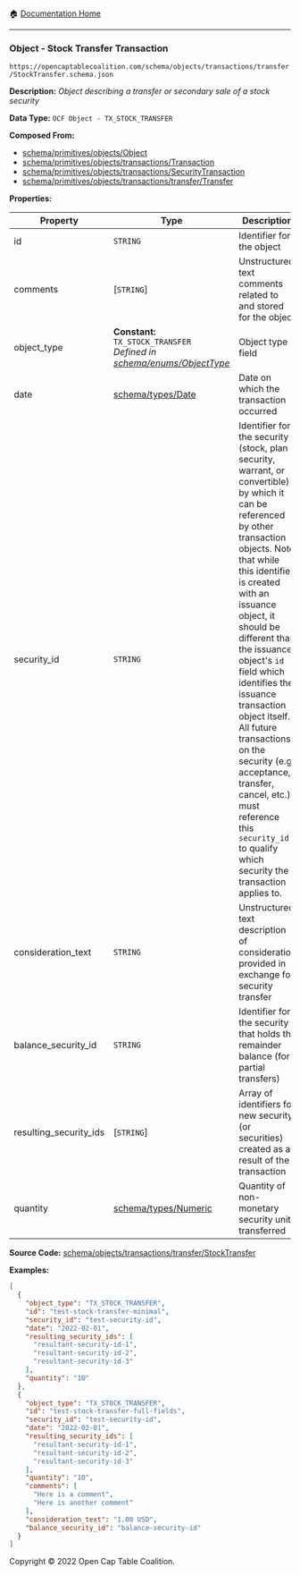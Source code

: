 :house: [Documentation Home](/README.md)

---

### Object - Stock Transfer Transaction

`https://opencaptablecoalition.com/schema/objects/transactions/transfer/StockTransfer.schema.json`

**Description:** _Object describing a transfer or secondary sale of a stock security_

**Data Type:** `OCF Object - TX_STOCK_TRANSFER`

**Composed From:**

- [schema/primitives/objects/Object](/docs/schema/primitives/objects/Object.md)
- [schema/primitives/objects/transactions/Transaction](/docs/schema/primitives/objects/transactions/Transaction.md)
- [schema/primitives/objects/transactions/SecurityTransaction](/docs/schema/primitives/objects/transactions/SecurityTransaction.md)
- [schema/primitives/objects/transactions/transfer/Transfer](/docs/schema/primitives/objects/transactions/transfer/Transfer.md)

**Properties:**

| Property               | Type                                                                                                           | Description                                                                                                                                                                                                                                                                                                                                                                                                                                                                                                 | Required   |
| ---------------------- | -------------------------------------------------------------------------------------------------------------- | ----------------------------------------------------------------------------------------------------------------------------------------------------------------------------------------------------------------------------------------------------------------------------------------------------------------------------------------------------------------------------------------------------------------------------------------------------------------------------------------------------------- | ---------- |
| id                     | `STRING`                                                                                                       | Identifier for the object                                                                                                                                                                                                                                                                                                                                                                                                                                                                                   | `REQUIRED` |
| comments               | [`STRING`]                                                                                                     | Unstructured text comments related to and stored for the object                                                                                                                                                                                                                                                                                                                                                                                                                                             | -          |
| object_type            | **Constant:** `TX_STOCK_TRANSFER`</br>_Defined in [schema/enums/ObjectType](/docs/schema/enums/ObjectType.md)_ | Object type field                                                                                                                                                                                                                                                                                                                                                                                                                                                                                           | `REQUIRED` |
| date                   | [schema/types/Date](/docs/schema/types/Date.md)                                                                | Date on which the transaction occurred                                                                                                                                                                                                                                                                                                                                                                                                                                                                      | `REQUIRED` |
| security_id            | `STRING`                                                                                                       | Identifier for the security (stock, plan security, warrant, or convertible) by which it can be referenced by other transaction objects. Note that while this identifier is created with an issuance object, it should be different than the issuance object's `id` field which identifies the issuance transaction object itself. All future transactions on the security (e.g. acceptance, transfer, cancel, etc.) must reference this `security_id` to qualify which security the transaction applies to. | `REQUIRED` |
| consideration_text     | `STRING`                                                                                                       | Unstructured text description of consideration provided in exchange for security transfer                                                                                                                                                                                                                                                                                                                                                                                                                   | -          |
| balance_security_id    | `STRING`                                                                                                       | Identifier for the security that holds the remainder balance (for partial transfers)                                                                                                                                                                                                                                                                                                                                                                                                                        | -          |
| resulting_security_ids | [`STRING`]                                                                                                     | Array of identifiers for new security (or securities) created as a result of the transaction                                                                                                                                                                                                                                                                                                                                                                                                                | `REQUIRED` |
| quantity               | [schema/types/Numeric](/docs/schema/types/Numeric.md)                                                          | Quantity of non-monetary security units transferred                                                                                                                                                                                                                                                                                                                                                                                                                                                         | `REQUIRED` |

**Source Code:** [schema/objects/transactions/transfer/StockTransfer](/schema/objects/transactions/transfer/StockTransfer.schema.json)

**Examples:**

```json
[
  {
    "object_type": "TX_STOCK_TRANSFER",
    "id": "test-stock-transfer-minimal",
    "security_id": "test-security-id",
    "date": "2022-02-01",
    "resulting_security_ids": [
      "resultant-security-id-1",
      "resultant-security-id-2",
      "resultant-security-id-3"
    ],
    "quantity": "10"
  },
  {
    "object_type": "TX_STOCK_TRANSFER",
    "id": "test-stock-transfer-full-fields",
    "security_id": "test-security-id",
    "date": "2022-02-01",
    "resulting_security_ids": [
      "resultant-security-id-1",
      "resultant-security-id-2",
      "resultant-security-id-3"
    ],
    "quantity": "10",
    "comments": [
      "Here is a comment",
      "Here is another comment"
    ],
    "consideration_text": "1.00 USD",
    "balance_security_id": "balance-security-id"
  }
]
```

Copyright © 2022 Open Cap Table Coalition.
